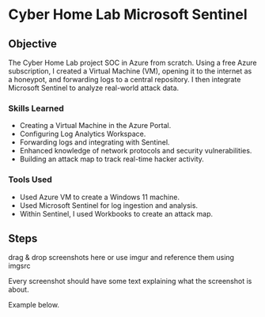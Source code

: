 # Cyber Home Lab Microsoft Sentinel

## Objective

The Cyber Home Lab project SOC in Azure from scratch. Using a free Azure subscription, I created a Virtual Machine (VM), opening it to the internet as a honeypot, and forwarding logs to a central repository. I then integrate Microsoft Sentinel to analyze real-world attack data.

### Skills Learned

- Creating a Virtual Machine in the Azure Portal.
- Configuring Log Analytics Workspace.
- Forwarding logs and integrating with Sentinel.
- Enhanced knowledge of network protocols and security vulnerabilities.
- Building an attack map to track real-time hacker activity.

### Tools Used

- Used Azure VM to create a Windows 11 machine.
- Used Microsoft Sentinel for log ingestion and analysis.
- Within Sentinel, I used Workbooks to create an attack map.

## Steps
drag & drop screenshots here or use imgur and reference them using imgsrc

Every screenshot should have some text explaining what the screenshot is about.

Example below.

